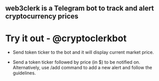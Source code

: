 ## web3clerk is a Telegram bot to track and alert cryptocurrency prices

# Try it out - @cryptoclerkbot 
- Send token ticker to the bot and it will display current market price.

- Send a token ticker followed by price (in $) to be notified on. 
Alternatively, use /add command to add a new alert and follow the guidelines. 
